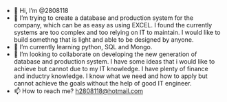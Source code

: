 - 👋 Hi, I’m @2808118
- 👀 I’m trying to create a database and production system for the company, which can be as easy as using EXCEL. I found the currently systems are too complex and too relying on IT to maintain. I would like to build somethng that is light and able to be designed by anyone.
- 🌱 I’m currently learning python, SQL and Mongo.
- 💞️ I’m looking to collaborate on developing the new generation of database and production system. I have some ideas that i would like to achieve but cannot due to my IT knowledge. I have plenty of finance and inductry knowledge. I know what we need and how to apply but cannot achieve the goals without the help of good IT engineer.
- 📫 How to reach me? h2808118@hotmail.com

<!---
2808118/2808118 is a ✨ special ✨ repository because its `README.md` (this file) appears on your GitHub profile.
You can click the Preview link to take a look at your changes.
--->
